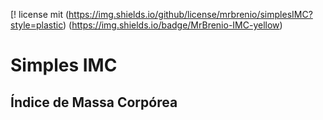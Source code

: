[! license mit (https://img.shields.io/github/license/mrbrenio/simplesIMC?style=plastic) (https://img.shields.io/badge/MrBrenio-IMC-yellow)

# Simples IMC 

## Índice de Massa Corpórea
